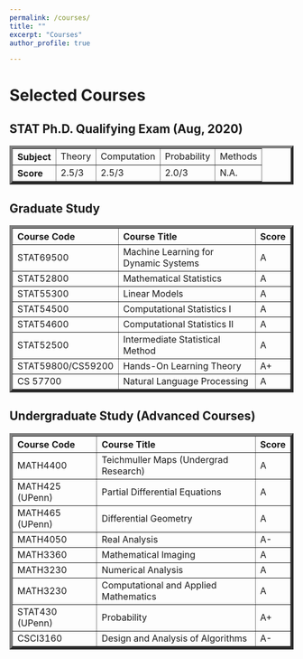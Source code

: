 ```yaml
---
permalink: /courses/
title: ""
excerpt: "Courses"
author_profile: true

---
```

# <i class="fa fa-fw fa-clipboard"></i> Selected Courses #


## STAT Ph.D. Qualifying Exam (Aug, 2020)

<TABLE BORDER="5"    WIDTH="100%"   CELLPADDING="4" CELLSPACING="3">
   <TR  ALIGN="LEFT">
      <TH scope="row"> Subject</TH>
      <TD>Theory</TD>
      <TD>Computation</TD>
      <TD>Probability</TD>
      <TD>Methods</TD>
   </TR>
   <TR ALIGN="LEFT">
      <TH scope="row"> Score</TH>
      <TD>2.5/3</TD>
      <TD>2.5/3</TD>
      <TD>2.0/3</TD>
      <TD>N.A.</TD>
   </TR>
</TABLE>


## Graduate Study ##
<TABLE BORDER="5"    WIDTH="100%"   CELLPADDING="4" CELLSPACING="3">
   <TR ALIGN="LEFT">
      <TH scope="col">Course Code</TH>
      <TH scope="col">Course Title</TH>
      <TH scope="col">Score </TH>
   </TR>
   <TR ALIGN="LEFT">
      <TD>STAT69500</TD>
      <TD>Machine Learning for Dynamic Systems</TD>
      <TD>A</TD>
   </TR>
   <TR ALIGN="LEFT">
      <TD>STAT52800</TD>
      <TD>Mathematical Statistics</TD>
      <TD>A</TD>
   </TR>
   <TR ALIGN="LEFT">
      <TD>STAT55300</TD>
      <TD>Linear Models</TD>
      <TD>A</TD>
   </TR>
   <TR ALIGN="LEFT">
      <TD>STAT54500</TD>
      <TD>Computational Statistics I</TD>
      <TD>A</TD>
   </TR>
   <TR ALIGN="LEFT">
      <TD>STAT54600</TD>
      <TD>Computational Statistics II</TD>
      <TD>A</TD>
   </TR>
   <TR ALIGN="LEFT">
      <TD>STAT52500</TD>
      <TD>Intermediate Statistical Method</TD>
      <TD>A</TD>
   </TR>
    <TR ALIGN="LEFT">
      <TD>STAT59800/CS59200</TD>
      <TD>Hands-On Learning Theory</TD>
      <TD>A+</TD>
   </TR>
   <TR ALIGN="LEFT">
      <TD>CS 57700</TD>
      <TD>Natural Language Processing</TD>
      <TD>A</TD>
   </TR>
</TABLE>

## Undergraduate Study (Advanced Courses)

<TABLE BORDER="5"    WIDTH="100%"   CELLPADDING="4" CELLSPACING="3">
   <TR ALIGN="LEFT">
      <TH scope="col">Course Code</TH>
      <TH scope="col">Course Title</TH>
      <TH scope="col">Score </TH>
   </TR>
   <TR ALIGN="LEFT">
      <TD>MATH4400</TD>
      <TD>Teichmuller Maps (Undergrad Research)</TD>
      <TD>A</TD>
   </TR>
   <TR ALIGN="LEFT">
      <TD>MATH425 (UPenn)</TD>
      <TD>Partial Differential Equations</TD>
      <TD>A</TD>
   </TR>
   <TR ALIGN="LEFT">
      <TD>MATH465 (UPenn)</TD>
      <TD>Differential Geometry</TD>
      <TD>A</TD>
   </TR>
   <TR ALIGN="LEFT">
      <TD>MATH4050</TD>
      <TD>Real Analysis</TD>
      <TD>A-</TD>
   </TR>
   <TR ALIGN="LEFT">
      <TD>MATH3360</TD>
      <TD>Mathematical Imaging</TD>
      <TD>A</TD>
   </TR>
      <TR ALIGN="LEFT">
      <TD>MATH3230</TD>
      <TD>Numerical Analysis</TD>
      <TD>A</TD>
   </TR>
   <TR ALIGN="LEFT">
      <TD>MATH3230</TD>
      <TD>Computational and Applied Mathematics</TD>
      <TD>A</TD>
   </TR>
     <TR ALIGN="LEFT">
      <TD>STAT430 (UPenn)</TD>
      <TD>Probability</TD>
      <TD>A+</TD>
   </TR>
   <TR ALIGN="LEFT">
      <TD>CSCI3160</TD>
      <TD>Design and Analysis of Algorithms</TD>
      <TD>A-</TD>
   </TR>
   
</TABLE>
